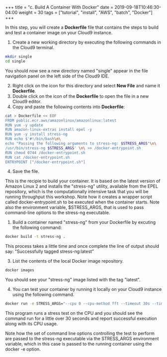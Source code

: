 +++
title = "c. Build A Container With Docker"
date = 2019-09-18T10:46:30-04:00
weight = 30
tags = ["tutorial", "install", "AWS", "batch", "Docker"]
+++

In this step, you will create a **Dockerfile** file that contains the steps to build and test a container image on your Cloud9 instance. 

1. Create a new working directory by executing the following commands in the Cloud9 terminal.
```bash
mkdir single
cd single
```
You should now see a new directory named "single" appear in the file navigation panel on the left side of the Cloud9 IDE.

2. Right click on the icon for this directory and select **New File** and name it **Dockerfile**. 
3. Double click on the icon of the **Dockerfile** to open the file in a new Cloud9 editor. 
4. Copy and paste the following contents into **Dockerfile**:

```bash
cat > Dockerfile << EOF
FROM public.ecr.aws/amazonlinux/amazonlinux:latest
RUN yum -y update
RUN amazon-linux-extras install epel -y
RUN yum -y install stress-ng
RUN echo $'#!/bin/bash\n\
echo "Passing the following arguments to stress-ng: $STRESS_ARGS"\n\
/usr/bin/stress-ng $STRESS_ARGS' \n\ >> /docker-entrypoint.sh 
RUN chmod 0744 /docker-entrypoint.sh
RUN cat /docker-entrypoint.sh
ENTRYPOINT ["/docker-entrypoint.sh"]
```

4. Save the file.
   
This is the recipie to build your container. It is based on the latest version of Amazon Linux 2 and installs the "stress-ng" utility, available from the EPEL repository, which is the computationally intensive task that you will be running throughput this workshop. Note how it creates a wrapper script called docker-entrypoint.sh to be executed when the container starts. Note also the environment variable, $STRESS_ARGS, that is used to pass command-line options to the stress-ng executable.

1. Build a container named "stress-ng" from your Dockerfile by excuting the following command:

```bash
docker build -t stress-ng .
```

This process takes a little time and once complete the line of output should say: "Successfully tagged stress-ng:latest"

3. List the contents of the local Docker image repository.

```bash
docker images
```
You should see your "stress-ng" image listed with the tag "latest".

4. You can test your container by running it locally on your Cloud9 instance using the following command.

```bash
docker run -e STRESS_ARGS="--cpu 0 --cpu-method fft --timeout 30s --times" -i stress-ng
```
This program runs a stress test on the CPU and you should see the command run for a little over 30 seconds and report successful execution along with its CPU usage. 

Note how the set of command line options controlling the test to perform are passed to the stress-ng executable via the STRESS_ARGS environment variable, which in this case is passed to the running container using the docker -e option.